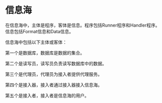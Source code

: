 # 信息海

在信息海中，主体是程序，客体是信息。程序包括Runner程序和Handler程序。信息包括Format信息和Data信息。

信息海中包括以下主体或客体：

第一个是数据库，数据库是数据的集合。

第二个是读写员，读写员负责读写数据库中的数据。

第三个是代理员，代理员为接入者提供代理服务。

第四个是接入器，接入者通过接入器接入信息海。

第五个是接入者，接入者是信息海的用户。
